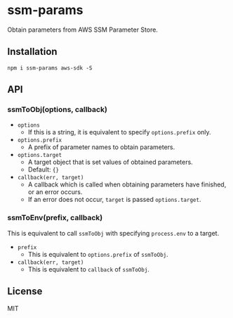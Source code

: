 # ssm-params

Obtain parameters from AWS SSM Parameter Store.

## Installation

```
npm i ssm-params aws-sdk -S
```

## API

### ssmToObj(options, callback)

- `options`
    - If this is a string, it is equivalent to specify `options.prefix` only.
- `options.prefix`
    - A prefix of parameter names to obtain parameters.
- `options.target`
    - A target object that is set values of obtained parameters.
    - Default: `{}`
- `callback(err, target)`
    - A callback which is called when obtaining parameters have finished,
      or an error occurs.
    - If an error does not occur, `target` is passed `options.target`.

### ssmToEnv(prefix, callback)

This is equivalent to call `ssmToObj` with specifying `process.env` to a target.

- `prefix`
    - This is equivalent to `options.prefix` of `ssmToObj`.
- `callback(err, target)`
    - This is equivalent to `callback` of `ssmToObj`.

## License

MIT
